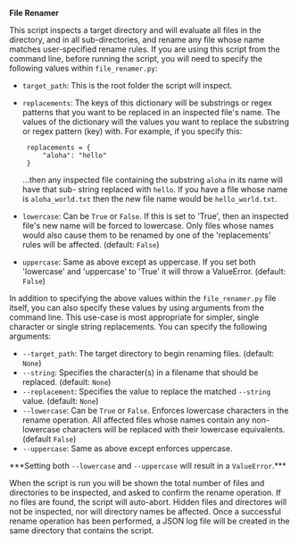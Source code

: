 **File Renamer**

This script inspects a target directory and will evaluate all files in the directory, and in all
sub-directories, and rename any file whose name matches user-specified rename rules. If you are
using this script from the command line, before running the script, you will need to specify the
following values within `file_renamer.py`:

-   `target_path`: This is the root folder the script will inspect.

-   `replacements`: The keys of this dictionary will be substrings or regex patterns that you want
    to be replaced in an inspected file's name. The values of the dictionary will the values you
    want to replace the substring or regex pattern (key) with. For example, if you specify this:

         replacements = {
             "aloha": "hello"
         }

    ...then any inspected file containing the substring `aloha` in its name will have that sub-
    string replaced with `hello`. If you have a file whose name is `aloha_world.txt` then the new
    file name would be `hello_world.txt`.

-   `lowercase`: Can be `True` or `False`. If this is set to 'True', then an inspected file's new
    name will be forced to lowercase. Only files whose names would also cause them to be renamed by
    one of the 'replacements' rules will be affected. (default: `False`)

-   `uppercase`: Same as above except as uppercase. If you set both 'lowercase' and 'uppercase' to
    'True' it will throw a ValueError. (default: `False`)

In addition to specifying the above values within the `file_renamer.py` file itself, you can
also specify these values by using arguments from the command line. This use-case is most
appropriate for simpler, single character or single string replacements. You can specify the following arguments:

-   `--target_path`: The target directory to begin renaming files. (default: `None`)
-   `--string`: Specifies the character(s) in a filename that should be replaced. (default: `None`)
-   `--replacement`: Specifies the value to replace the matched `--string` value. (default: `None`)
-   `--lowercase`: Can be `True` or `False`. Enforces lowercase characters in the rename operation.
    All affected files whose names contain any non-lowercase characters will be replaced with their
    lowercase equivalents. (default `False`)
-   `--uppercase`: Same as above except enforces uppercase.

\*\*\*Setting both `--lowercase` and `--uppercase` will result in a `ValueError`.\*\*\*

When the script is run you will be shown the total number of files and directories to be inspected,
and asked to confirm the rename operation. If no files are found, the script will auto-abort.
Hidden files and directores will not be inspected, nor will directory names be affected. Once a
successful rename operation has been performed, a JSON log file will be created in the same
directory that contains the script.
